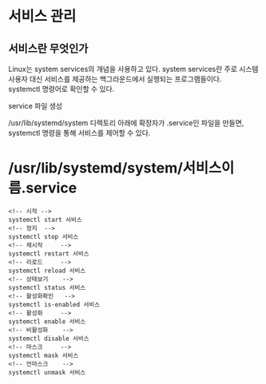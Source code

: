 # 서비스 관리

## 서비스란 무엇인가  

Linux는 system services의 개념을 사용하고 있다. system services란 주로 시스템 사용자 대신 서비스를 제공하는 백그라운드에서 실행되는 프로그램들이다.   
systemctl 명령어로 확인할 수 있다.

service 파일 생성

/usr/lib/systemd/system 디렉토리 아래에 확장자가 .service인 파일을 만들면, systemctl 명령을 통해 서비스를 제어할 수 있다.

# /usr/lib/systemd/system/서비스이름.service
```
<!-- 시작 -->
systemctl start 서비스
<!-- 정지	 -->
systemctl stop 서비스
<!-- 재시작	 -->
systemctl restart 서비스
<!-- 리로드	 -->
systemctl reload 서비스
<!-- 상태보기	 -->
systemctl status 서비스
<!-- 활성화확인	 -->
systemctl is-enabled 서비스
<!-- 활성화	 -->
systemctl enable 서비스
<!-- 비활성화	 -->
systemctl disable 서비스
<!-- 마스크	 -->
systemctl mask 서비스
<!-- 언마스크	 -->
systemctl unmask 서비스

```